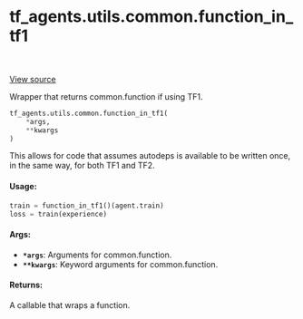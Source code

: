 <div itemscope itemtype="http://developers.google.com/ReferenceObject">
<meta itemprop="name" content="tf_agents.utils.common.function_in_tf1" />
<meta itemprop="path" content="Stable" />
</div>

# tf_agents.utils.common.function_in_tf1

<table class="tfo-notebook-buttons tfo-api" align="left">
</table>

<a target="_blank" href="https://github.com/tensorflow/agents/tree/master/tf_agents/utils/common.py">View
source</a>

Wrapper that returns common.function if using TF1.

``` python
tf_agents.utils.common.function_in_tf1(
    *args,
    **kwargs
)
```



<!-- Placeholder for "Used in" -->

This allows for code that assumes autodeps is available to be written once,
in the same way, for both TF1 and TF2.

#### Usage:

```python
train = function_in_tf1()(agent.train)
loss = train(experience)
```

#### Args:

* <b>`*args`</b>: Arguments for common.function.
* <b>`**kwargs`</b>: Keyword arguments for common.function.


#### Returns:

A callable that wraps a function.
